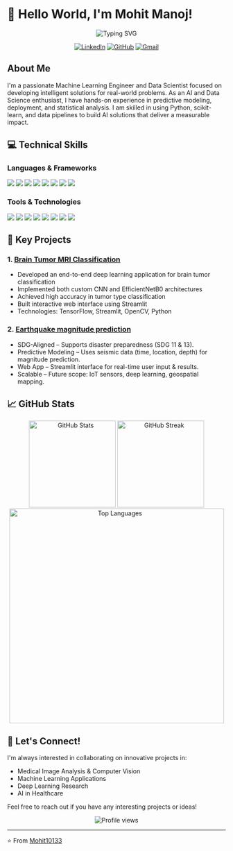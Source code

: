 # 👋 Hello World, I'm Mohit Manoj!

<div align="center">
  <img src="https://readme-typing-svg.demolab.com?font=Fira+Code&weight=600&size=28&duration=3000&pause=1000&color=3B88C3&center=true&vCenter=true&random=false&width=435&lines=Machine+Learning+Engineer;Deep+Learning+Enthusiast;AI+Developer;Data+Analyst" alt="Typing SVG" />
</div>

<div align="center">
  
[![LinkedIn](https://img.shields.io/badge/LinkedIn-0077B5?style=for-the-badge&logo=linkedin&logoColor=white)](https://www.linkedin.com/in/mohit-manoj)
[![GitHub](https://img.shields.io/badge/GitHub-100000?style=for-the-badge&logo=github&logoColor=white)](https://github.com/Mohit10133)
[![Gmail](https://img.shields.io/badge/Gmail-D14836?style=for-the-badge&logo=gmail&logoColor=white)](mailto:mohit2002coc@gmail.com)

</div>

##  About Me

I'm a passionate Machine Learning Engineer and Data Scientist focused on developing intelligent solutions for real-world problems. As an AI and Data Science enthusiast, I have hands-on experience in predictive modeling, deployment, and statistical analysis. I am skilled in using Python, scikit-learn, and data pipelines to build AI solutions that deliver a measurable impact.

## 💻 Technical Skills

### Languages & Frameworks
<p align="left">
  <img src="https://img.shields.io/badge/Python-3776AB?style=for-the-badge&logo=python&logoColor=white" />
  <img src="https://img.shields.io/badge/TensorFlow-FF6F00?style=for-the-badge&logo=tensorflow&logoColor=white" />
  <img src="https://img.shields.io/badge/PyTorch-EE4C2C?style=for-the-badge&logo=pytorch&logoColor=white" />
  <img src="https://img.shields.io/badge/scikit--learn-F7931E?style=for-the-badge&logo=scikit-learn&logoColor=white" />
  <img src="https://img.shields.io/badge/OpenCV-27338e?style=for-the-badge&logo=OpenCV&logoColor=white" />
  <img src="https://img.shields.io/badge/Keras-D00000?style=for-the-badge&logo=Keras&logoColor=white" />
  <img src="https://img.shields.io/badge/Java-ED8B00?style=for-the-badge&logo=openjdk&logoColor=white" />
  <img src="https://img.shields.io/badge/MySQL-005C84?style=for-the-badge&logo=mysql&logoColor=white" />
</p>

### Tools & Technologies
<p align="left">
  <img src="https://img.shields.io/badge/Jupyter-F37626.svg?&style=for-the-badge&logo=Jupyter&logoColor=white" />
  <img src="https://img.shields.io/badge/Git-F05032?style=for-the-badge&logo=git&logoColor=white" />
  <img src="https://img.shields.io/badge/Docker-2CA5E0?style=for-the-badge&logo=docker&logoColor=white" />
  <img src="https://img.shields.io/badge/Streamlit-FF4B4B?style=for-the-badge&logo=Streamlit&logoColor=white" />
  <img src="https://img.shields.io/badge/Flask-000000?style=for-the-badge&logo=flask&logoColor=white" />
  <img src="https://img.shields.io/badge/conda-342B029.svg?&style=for-the-badge&logo=anaconda&logoColor=white" />
  <img src="https://img.shields.io/badge/PowerBI-F2C811?style=for-the-badge&logo=Power%20BI&logoColor=white" />
  <img src="https://img.shields.io/badge/Amazon_AWS-FF9900?style=for-the-badge&logo=amazonaws&logoColor=white" />
</p>

## 🎯 Key Projects

### 1. [Brain Tumor MRI Classification](https://github.com/Mohit10133/streamlit_brain_tumor_app)
- Developed an end-to-end deep learning application for brain tumor classification
- Implemented both custom CNN and EfficientNetB0 architectures
- Achieved high accuracy in tumor type classification
- Built interactive web interface using Streamlit
- Technologies: TensorFlow, Streamlit, OpenCV, Python

### 2. [Earthquake magnitude prediction](https://github.com/Mohit10133/Earthquake_magnitude_Prediction)
- SDG-Aligned – Supports disaster preparedness (SDG 11 & 13).
- Predictive Modeling – Uses seismic data (time, location, depth) for magnitude prediction.
- Web App – Streamlit interface for real-time user input & results.
- Scalable – Future scope: IoT sensors, deep learning, geospatial mapping.

## 📈 GitHub Stats

<div align="center">
  <img src="https://github-readme-stats.vercel.app/api?username=Mohit10133&show_icons=true&theme=tokyonight" alt="GitHub Stats" height="200" />
  <img src="https://github-readme-streak-stats.herokuapp.com/?user=Mohit10133&theme=tokyonight" alt="GitHub Streak" height="200" />
</div>

<div align="center">
  <img src="https://github-readme-stats.vercel.app/api/top-langs/?username=Mohit10133&layout=compact&theme=tokyonight&hide_border=true&langs_count=8" alt="Top Languages" width="495"/>
</div>

## 🤝 Let's Connect!

I'm always interested in collaborating on innovative projects in:
- Medical Image Analysis & Computer Vision
- Machine Learning Applications
- Deep Learning Research
- AI in Healthcare

Feel free to reach out if you have any interesting projects or ideas!

<div align="center">
  <img src="https://komarev.com/ghpvc/?username=Mohit10133&style=flat-square&color=blue" alt="Profile views"/>
</div>

---
⭐️ From [Mohit10133](https://github.com/Mohit10133)
